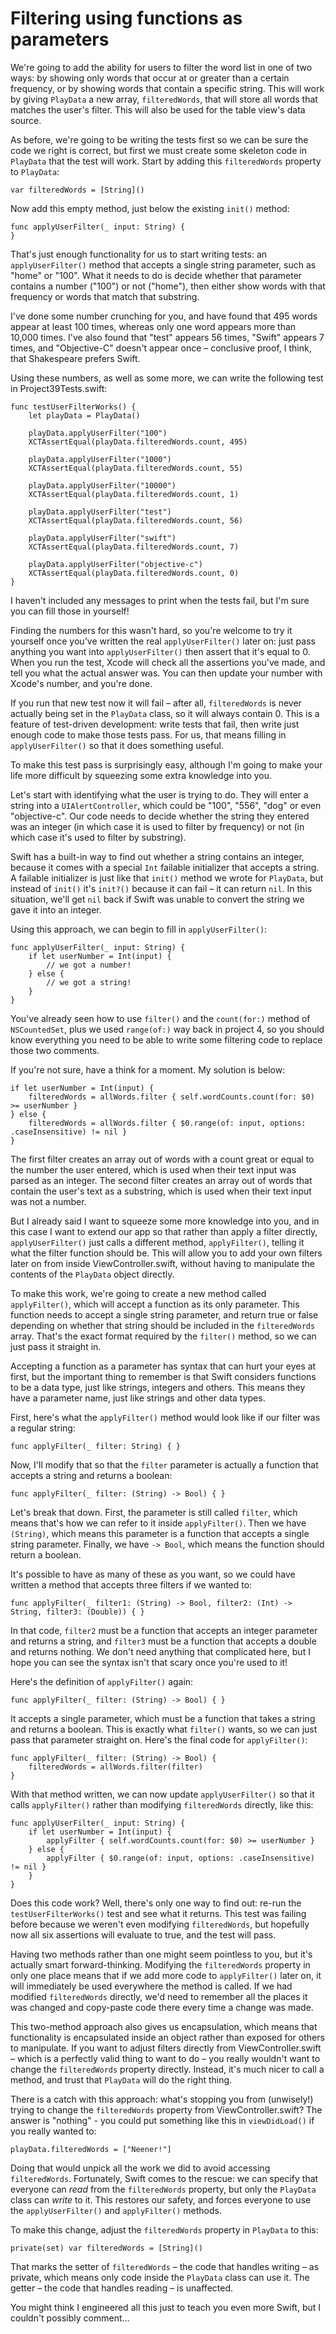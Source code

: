# Filtering using functions as parameters

We're going to add the ability for users to filter the word list in one of two ways: by showing only words that occur at or greater than a certain frequency, or by showing words that contain a specific string. This will work by giving `PlayData` a new array, `filteredWords`, that will store all words that matches the user's filter. This will also be used for the table view's data source.

As before, we're going to be writing the tests first so we can be sure the code we right is correct, but first we must create some skeleton code in `PlayData` that the test will work. Start by adding this `filteredWords` property to `PlayData`:

    var filteredWords = [String]()

Now add this empty method, just below the existing `init()` method:

    func applyUserFilter(_ input: String) {
    }

That's just enough functionality for us to start writing tests: an `applyUserFilter()` method that accepts a single string parameter, such as "home" or "100". What it needs to do is decide whether that parameter contains a number ("100") or not ("home"), then either show words with that frequency or words that match that substring.

I've done some number crunching for you, and have found that 495 words appear at least 100 times, whereas only one word appears more than 10,000 times. I've also found that "test" appears 56 times, "Swift" appears 7 times, and "Objective-C" doesn't appear once – conclusive proof, I think, that Shakespeare prefers Swift.

Using these numbers, as well as some more, we can write the following test in Project39Tests.swift:

    func testUserFilterWorks() {
        let playData = PlayData()

        playData.applyUserFilter("100")
        XCTAssertEqual(playData.filteredWords.count, 495)

        playData.applyUserFilter("1000")
        XCTAssertEqual(playData.filteredWords.count, 55)

        playData.applyUserFilter("10000")
        XCTAssertEqual(playData.filteredWords.count, 1)

        playData.applyUserFilter("test")
        XCTAssertEqual(playData.filteredWords.count, 56)

        playData.applyUserFilter("swift")
        XCTAssertEqual(playData.filteredWords.count, 7)

        playData.applyUserFilter("objective-c")
        XCTAssertEqual(playData.filteredWords.count, 0)
    }

I haven't included any messages to print when the tests fail, but I'm sure you can fill those in yourself!

Finding the numbers for this wasn't hard, so you're welcome to try it yourself once you've written the real `applyUserFilter()` later on: just pass anything you want into `applyUserFilter()` then assert that it's equal to 0. When you run the test, Xcode will check all the assertions you've made, and tell you what the actual answer was. You can then update your number with Xcode's number, and you're done.

If you run that new test now it will fail – after all, `filteredWords` is never actually being set in the `PlayData` class, so it will always contain 0. This is a feature of test-driven development: write tests that fail, then write just enough code to make those tests pass. For us, that means filling in `applyUserFilter()` so that it does something useful.

To make this test pass is surprisingly easy, although I'm going to make your life more difficult by squeezing some extra knowledge into you.

Let's start with identifying what the user is trying to do. They will enter a string into a `UIAlertController`, which could be "100", "556", "dog" or even "objective-c". Our code needs to decide whether the string they entered was an integer (in which case it is used to filter by frequency) or not (in which case it's used to filter by substring).

Swift has a built-in way to find out whether a string contains an integer, because it comes with a special `Int` failable initializer that accepts a string. A failable initializer is just like that `init()` method we wrote for `PlayData`, but instead of `init()` it's `init?()` because it can fail – it can return `nil`. In this situation, we'll get `nil` back if Swift was unable to convert the string we gave it into an integer.

Using this approach, we can begin to fill in `applyUserFilter()`:

    func applyUserFilter(_ input: String) {
        if let userNumber = Int(input) {
            // we got a number!
        } else {
            // we got a string!
        }
    }

You've already seen how to use `filter()` and the `count(for:)` method of `NSCountedSet`, plus we used `range(of:)` way back in project 4, so you should know everything you need to be able to write some filtering code to replace those two comments.

If you're not sure, have a think for a moment. My solution is below:

    if let userNumber = Int(input) {
        filteredWords = allWords.filter { self.wordCounts.count(for: $0) >= userNumber }
    } else {
        filteredWords = allWords.filter { $0.range(of: input, options: .caseInsensitive) != nil }
    }

The first filter creates an array out of words with a count great or equal to the number the user entered, which is used when their text input was parsed as an integer. The second filter creates an array out of words that contain the user's text as a substring, which is used when their text input was not a number.

But I already said I want to squeeze some more knowledge into you, and in this case I want to extend our app so that rather than apply a filter directly, `applyUserFilter()` just calls a different method, `applyFilter()`, telling it what the filter function should be. This will allow you to add your own filters later on from inside ViewController.swift, without having to manipulate the contents of the `PlayData` object directly.

To make this work, we're going to create a new method called `applyFilter()`, which will accept a function as its only parameter. This function needs to accept a single string parameter, and return true or false depending on whether that string should be included in the `filteredWords` array. That's the exact format required by the `filter()` method, so we can just pass it straight in.

Accepting a function as a parameter has syntax that can hurt your eyes at first, but the important thing to remember is that Swift considers functions to be a data type, just like strings, integers and others. This means they have a parameter name, just like strings and other data types.

First, here's what the `applyFilter()` method would look like if our filter was a regular string:

    func applyFilter(_ filter: String) { }

Now, I'll modify that so that the `filter` parameter is actually a function that accepts a string and returns a boolean:

    func applyFilter(_ filter: (String) -> Bool) { }

Let's break that down. First, the parameter is still called `filter`, which means that's how we can refer to it inside `applyFilter()`. Then we have `(String)`, which means this parameter is a function that accepts a single string parameter. Finally, we have `-> Bool`, which means the function should return a boolean.

It's possible to have as many of these as you want, so we could have written a method that accepts three filters if we wanted to:

    func applyFilter(_ filter1: (String) -> Bool, filter2: (Int) -> String, filter3: (Double)) { }

In that code, `filter2` must be a function that accepts an integer parameter and returns a string, and `filter3` must be a function that accepts a double and returns nothing. We don't need anything that complicated here, but I hope you can see the syntax isn't that scary once you're used to it!

Here's the definition of `applyFilter()` again:

    func applyFilter(_ filter: (String) -> Bool) { }

It accepts a single parameter, which must be a function that takes a string and returns a boolean. This is exactly what `filter()` wants, so we can just pass that parameter straight on. Here's the final code for `applyFilter()`:

    func applyFilter(_ filter: (String) -> Bool) {
        filteredWords = allWords.filter(filter)
    }

With that method written, we can now update `applyUserFilter()` so that it calls `applyFilter()` rather than modifying `filteredWords` directly, like this:

    func applyUserFilter(_ input: String) {
        if let userNumber = Int(input) {
            applyFilter { self.wordCounts.count(for: $0) >= userNumber }
        } else {
            applyFilter { $0.range(of: input, options: .caseInsensitive) != nil }
        }
    }

Does this code work? Well, there's only one way to find out: re-run the `testUserFilterWorks()` test and see what it returns. This test was failing before because we weren't even modifying `filteredWords`, but hopefully now all six assertions will evaluate to true, and the test will pass.

Having two methods rather than one might seem pointless to you, but it's actually smart forward-thinking. Modifying the `filteredWords` property in only one place means that if we add more code to `applyFilter()` later on, it will immediately be used everywhere the method is called. If we had modified `filteredWords` directly, we'd need to remember all the places it was changed and copy-paste code there every time a change was made.

This two-method approach also gives us encapsulation, which means that functionality is encapsulated inside an object rather than exposed for others to manipulate. If you want to adjust filters directly from ViewController.swift – which is a perfectly valid thing to want to do – you really wouldn't want to change the `filteredWords` property directly. Instead, it's much nicer to call a method, and trust that `PlayData` will do the right thing.

There is a catch with this approach: what's stopping you from (unwisely!) trying to change the `filteredWords` property from ViewController.swift? The answer is "nothing" - you could put something like this in `viewDidLoad()` if you really wanted to:

    playData.filteredWords = ["Neener!"]

Doing that would unpick all the work we did to avoid accessing `filteredWords`. Fortunately, Swift comes to the rescue: we can specify that everyone can *read* from the `filteredWords` property, but only the `PlayData` class can *write* to it. This restores our safety, and forces everyone to use the `applyUserFilter()` and `applyFilter()` methods.

To make this change, adjust the `filteredWords` property in `PlayData` to this:

    private(set) var filteredWords = [String]()

That marks the setter of `filteredWords` – the code that handles writing – as private, which means only code inside the `PlayData` class can use it. The getter – the code that handles reading – is unaffected.

You might think I engineered all this just to teach you even more Swift, but I couldn't possibly comment…
